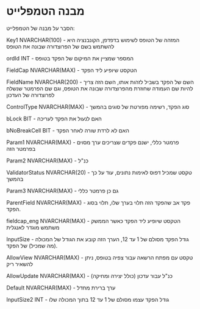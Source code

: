 # מבנה הטמפלייט

הסבר על מבנה של הטמפלייט:

Key1 NVARCHAR(100) - המזהה של הטופס לשימוש בדפדפן, הקונבנציה היא להשתמש בשם של הפרוצדורה שבונה את הטופס

ordId INT - המספר שמציין את המיקום של הפקד בטופס

FieldCap NVARCHAR(MAX) - הטקסט שיופיע ליד הפקד

FieldName NVARCHAR(200) - השם של הפקד בשביל לזהות אותו, השם הזה צריך להיות שם העמודה שחוזרת מהפרוצדורה שבונה את הטופס, וגם שם הפרמטר שנשלח לפרוצדורה של העדכון

ControlType NVARCHAR(MAX) - סוג הפקד, רשימה מפורטת של סוגים בהמשך

bLock BIT - האם לנעול את הפקד לעריכה

bNoBreakCell BIT - האם לא לרדת שורה לאחר הפקד

Param1 NVARCHAR(MAX) - פרמטר כללי, ישנם פקדים שצריכים ערך מסוים בפרמטר הזה

Param2 NVARCHAR(MAX) - כנ"ל

ValidatorStatus NVARCHAR(20) - טקסט שמכיל דפוס לאימות נתונים, עוד על כך בהמשך

Param3 NVARCHAR(MAX) - גם כן פרמטר כללי

ParentField NVARCHAR(MAX) - פקד אב שהפקד הזה תלוי בערך שלו, תלוי בסוג הפקד.

fieldcap\_eng NVARCHAR(MAX) - הטקסט שיופיע ליד הפקד כאשר הממשק משתמש מוגדר לאנגלית

InputSize - גודל הפקד מסולם של 1 עד 12, הערך הזה קובע את הגודל של המכולה (מה שמכיל) של הפקד.

AllowView NVARCHAR(MAX) - טקסט עם מפתח הרשאה עבור צפיה בטופס, ניתן להשאיר ריק

AllowUpdate NVARCHAR(MAX) - כנ"ל עבור עדכון (כולל יצירה ומחיקה)

Default NVARCHAR(MAX)  - ערך ברירת מחדל

InputSize2 INT - גודל הפקד עצמו מסולם של 1 עד 12 בתוך המכולה שלו
